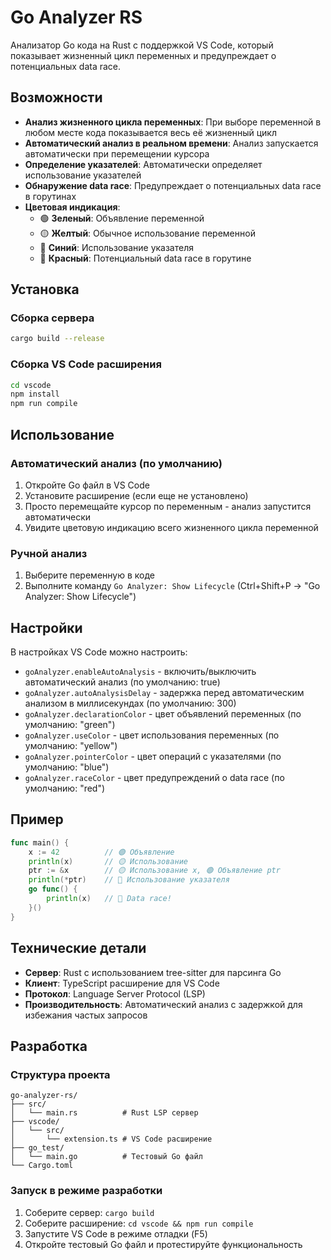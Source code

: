 # Go Analyzer RS

Анализатор Go кода на Rust с поддержкой VS Code, который показывает жизненный цикл переменных и предупреждает о потенциальных data race.

## Возможности

- **Анализ жизненного цикла переменных**: При выборе переменной в любом месте кода показывается весь её жизненный цикл
- **Автоматический анализ в реальном времени**: Анализ запускается автоматически при перемещении курсора
- **Определение указателей**: Автоматически определяет использование указателей
- **Обнаружение data race**: Предупреждает о потенциальных data race в горутинах
- **Цветовая индикация**:
  - 🟢 **Зеленый**: Объявление переменной
  - 🟡 **Желтый**: Обычное использование переменной
  - 🔵 **Синий**: Использование указателя
  - 🔴 **Красный**: Потенциальный data race в горутине

## Установка

### Сборка сервера

```bash
cargo build --release
```

### Сборка VS Code расширения

```bash
cd vscode
npm install
npm run compile
```

## Использование

### Автоматический анализ (по умолчанию)
1. Откройте Go файл в VS Code
2. Установите расширение (если еще не установлено)
3. Просто перемещайте курсор по переменным - анализ запустится автоматически
4. Увидите цветовую индикацию всего жизненного цикла переменной

### Ручной анализ
1. Выберите переменную в коде
2. Выполните команду `Go Analyzer: Show Lifecycle` (Ctrl+Shift+P → "Go Analyzer: Show Lifecycle")

## Настройки

В настройках VS Code можно настроить:

- `goAnalyzer.enableAutoAnalysis` - включить/выключить автоматический анализ (по умолчанию: true)
- `goAnalyzer.autoAnalysisDelay` - задержка перед автоматическим анализом в миллисекундах (по умолчанию: 300)
- `goAnalyzer.declarationColor` - цвет объявлений переменных (по умолчанию: "green")
- `goAnalyzer.useColor` - цвет использования переменных (по умолчанию: "yellow")
- `goAnalyzer.pointerColor` - цвет операций с указателями (по умолчанию: "blue")
- `goAnalyzer.raceColor` - цвет предупреждений о data race (по умолчанию: "red")

## Пример

```go
func main() {
    x := 42          // 🟢 Объявление
    println(x)       // 🟡 Использование
    ptr := &x        // 🟡 Использование x, 🟢 Объявление ptr
    println(*ptr)    // 🔵 Использование указателя
    go func() {
        println(x)   // 🔴 Data race!
    }()
}
```

## Технические детали

- **Сервер**: Rust с использованием tree-sitter для парсинга Go
- **Клиент**: TypeScript расширение для VS Code
- **Протокол**: Language Server Protocol (LSP)
- **Производительность**: Автоматический анализ с задержкой для избежания частых запросов

## Разработка

### Структура проекта

```
go-analyzer-rs/
├── src/
│   └── main.rs          # Rust LSP сервер
├── vscode/
│   └── src/
│       └── extension.ts # VS Code расширение
├── go_test/
│   └── main.go          # Тестовый Go файл
└── Cargo.toml
```

### Запуск в режиме разработки

1. Соберите сервер: `cargo build`
2. Соберите расширение: `cd vscode && npm run compile`
3. Запустите VS Code в режиме отладки (F5)
4. Откройте тестовый Go файл и протестируйте функциональность 
